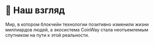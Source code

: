 # 👀 Наш взгляд

Мир, в котором блокчейн технологии позитивно изменили жизни миллиардов людей, а экосистема CoinWay стала неотъемлемым спутником на пути к этой реальности.
